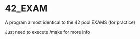 # 42_EXAM
A program almost identical to the 42 pool EXAMS (for practice)

Just need to execute /make for more info

